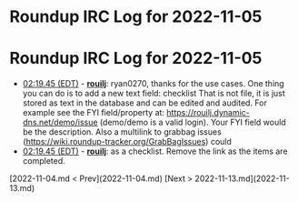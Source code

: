 # Roundup IRC Log for 2022-11-05 #
# Roundup IRC Log for 2022-11-05
* <a href="#02:19.45" id="02:19.45">02:19.45 (EDT)</a> - __[rouilj](https://github.com/rouilj)__: ryan0270, thanks for the use cases. One thing you can do is to add a new text field: checklist That is not  file, it is just stored as text in the database and can be edited and audited. For example see the FYI field/property at: <https://rouilj.dynamic-dns.net/demo/issue> (demo/demo is a valid login). Your FYI field would be the description. Also a multilink to grabbag issues (<https://wiki.roundup-tracker.org/GrabBagIssues>) could
* <a href="#02:19.45" id="02:19.45">02:19.45 (EDT)</a> - __[rouilj](https://github.com/rouilj)__: as a checklist. Remove the link as the items are completed.

<div class="inpage-footer">
[2022-11-04.md < Prev](2022-11-04.md)
[Next > 2022-11-13.md](2022-11-13.md)
</div>
